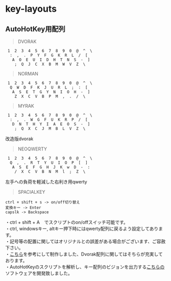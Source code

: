 # key-layouts
## AutoHotKey用配列
>DVORAK

     1  2  3  4  5  6  7  8  9  0  @  ^  \
      :  ,  .  P  Y  F  G  K  R  L  /  [
       A  O  E  U  I  D  H  T  N  S  -  ]
        ;  Q  J  C  X  B  M  W  V  Z  \

>NORMAN

     1  2  3  4  5  6  7  8  9  0  @  ^  \
      Q  W  D  F  K  J  U  R  L  ;  :  [
       A  S  E  T  G  Y  N  I  O  H  -  ]
        Z  X  C  V  B  P  M  ,  .  /  \

>MYRAK

     1  2  3  4  5  6  7  8  9  0  @  ^  \
      :  ,  .  W  G  F  U  K  R  P  /  [
       D  N  T  H  Y  I  A  E  O  S  -  ]
        ;  Q  X  C  J  M  B  L  V  Z  \

改造版dvorak

>NEOQWERTY

     1  2  3  4  5  6  7  8  9  0  @  ^  \
      Q  ,  .  R  T  Y  U  I  O  P  [  ]
       A  S  E  F  G  H  J  K  w  D  -  :
        /  X  C  V  B  N  M  l  ;  Z  \

左手への負荷を軽減した右利き用qwerty

>SPACIALKEY

    ctrl + shift + s -> on/off切り替え
    変換キー -> Enter
    capslk -> Backspace

・ctrl + shift + A　でスクリプトのon/offスイッチ可能です。  
・ctrl, windowsキー, altキー押下時にはqwerty配列に戻るよう設定してあります。   
・記号等の配置に関してはオリジナルとの誤差がある場合がございます、ご容赦下さい。  
・[こちら](https://github.com/snowlt23/dvorak-ahk)を参考にして制作しました、Dvorak配列に関してはそちらが充実しております。  
・AutoHotKeyのスクリプトを解析し、キー配列のビジョンを出力する[こちらの](https://github.com/yudai-uehara/AhkViewer)ソフトウェアを開発致しました。
